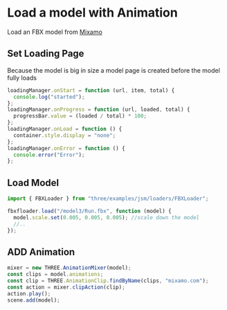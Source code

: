 # Load a model with Animation

Load an FBX model from [Mixamo](https://mixamo.com)

## Set Loading Page

Because the model is big in size a model page is created before the model fully loads

```js
loadingManager.onStart = function (url, item, total) {
  console.log("started");
};
loadingManager.onProgress = function (url, loaded, total) {
  progressBar.value = (loaded / total) * 100;
};
loadingManager.onLoad = function () {
  container.style.display = "none";
};
loadingManager.onError = function () {
  console.error("Error");
};
```

## Load Model

```js
import { FBXLoader } from "three/examples/jsm/loaders/FBXLoader";

fbxfloader.load("/model3/Run.fbx", function (model) {
  model.scale.set(0.005, 0.005, 0.005); //scale down the model
  //..
});
```

## ADD Animation

```js
mixer = new THREE.AnimationMixer(model);
const clips = model.animations;
const clip = THREE.AnimationClip.findByName(clips, "mixamo.com");
const action = mixer.clipAction(clip);
action.play();
scene.add(model);
```
